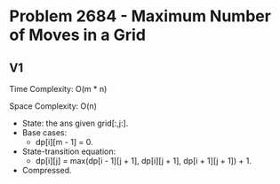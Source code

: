 # Problem 2684 - Maximum Number of Moves in a Grid

## V1

Time Complexity: O(m * n)

Space Complexity: O(n)

- State: the ans given grid[:,j:].
- Base cases:
    - dp[i][m - 1] = 0.
- State-transition equation:
    - dp[i][j] = max(dp[i - 1][j + 1], dp[i][j + 1], dp[i + 1][j + 1]) + 1.
- Compressed.
